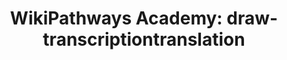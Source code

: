 ---
authors:
- DeSl
- Khanspers
description: new academy PW
last-edited: 2021-10-18
organisms:
- Homo sapiens
redirect_from:
- /index.php/Pathway:WP5081
- /instance/WP5081
schema-jsonld:
- '@context': https://schema.org/
  '@id': https://wikipathways.github.io/pathways/WP5081.html
  '@type': Dataset
  creator:
    '@type': Organization
    name: WikiPathways
  description: new academy PW
  keywords:
  - ACTA2
  - Actin
  - ACTA1
  license: CC0
  name: 'WikiPathways Academy: draw-transcriptiontranslation'
seo: CreativeWork
title: 'WikiPathways Academy: draw-transcriptiontranslation'
wpid: WP5081
---